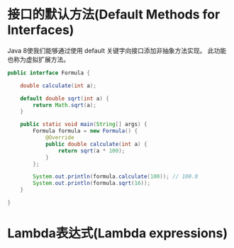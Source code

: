 # 接口的默认方法(Default Methods for Interfaces)

Java 8使我们能够通过使用 default 关键字向接口添加非抽象方法实现。 此功能也称为虚拟扩展方法。
```java
public interface Formula {

	double calculate(int a);

	default double sqrt(int a) {
		return Math.sqrt(a);
	}

	public static void main(String[] args) {
		Formula formula = new Formula() {
			@Override
			public double calculate(int a) {
				return sqrt(a * 100);
			}
		};

		System.out.println(formula.calculate(100)); // 100.0
		System.out.println(formula.sqrt(16));
	}

}
```

# Lambda表达式(Lambda expressions)





























